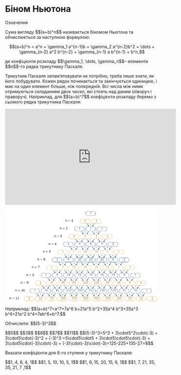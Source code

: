 # Біном Ньютона

<div class="space">
<div class="eoz-wrap">
<span class="eoz">Означення</span> 
<div class="eoz-text">
<p>Сума вигляду $$(a+b)^n$$ називається біномом Ньютона та обчислюється за наступною формулою:</p>
<p align="center">$$(a+b)^n = a^n + \gamma_1 a^{n-1}b + \gamma_2 a^{n-2}b^2 + \dots + \gamma_{n-2} a^2 b^{n-2} + \gamma_{n-1} a b^{n-1} + b^n,$$</p>
<p>де коефіцієнти розкладу $$\gamma_1, \dots, \gamma_n$$– елементи $$n$$-го рядка трикутнику Паскаля.</p>
</div>
</div>
</div>

<p>Трикутник Паскаля запам’ятовувати не потрібно, треба лише знати, як його побудувати. Кожен рядок починається та закінчується одиницею, і має на один елемент більше, ніж попередній. Всі числа між ними отримуються складанням двох чисел, які стоять над даним (ліворуч і праворуч). Наприклад, для  $$(a+b)^7$$ коефіцієнти розкладу беремо з сьомого рядка трикутника Паскаля:</p>

<div class="space">
</div>

<div class="fluidMedia">
<iframe align="center" width="560" height="315" src="https://www.youtube.com/embed/VgtTYaI_t28" frameborder="0" allowfullscreen></iframe>
</div>
<div class="popup">
</div>

<div class="space">
</div>

<div class="space"><p align="center"><img align="middle" class="image" src="../pics/m1_3_2.png"/></p></div>

<p><i>Наприклад:</i> $$(a+b)^7=a^7+7a^6 b+21a^5 b^2+35a^4 b^3+35a^3 b^4+21a^2 b^4+7ab^6+b^7.$$</p>

<div class="space"></div>

<quiz correctLabel="correct" incorrectLabel="incorrect" checkLabel="check">
    <question text="">
        <p>Обчислити: $$(5-3)^3$$</p>
        <answer>$$5$$</answer>
        <answer>$$3$$</answer>
        <answer correct>$$8$$</answer>
        <answer>$$7$$</answer>
        <answer>$$11$$</answer>
        <explanation>
        $$(5-3)^3=5^3 + 3\cdot5^2\cdot(-3) + 3\cdot5\cdot(-3)^2 + (-3)^3 =5\cdot5\cdot5 + 3\cdot5\cdot5\cdot(-3) + 3\cdot5\cdot(-3)\cdot(-3) + (-3)\cdot(-3)\cdot(-3)=125-225+135-27=8$$
        </explanation>
    </question>
    <question text="">
        <p>Вказати коефіцієнти для 6-го ступеня у трикутнику Паскаля:</p>
        <answer>$$1, 4, 6, 4, 1$$</answer>
        <answer>$$1, 5, 10, 10, 5, 1$$</answer>
        <answer correct>$$1, 6, 15, 20, 15, 6, 1$$</answer>
        <answer>$$1, 7, 21, 35, 35, 21, 7 ,1$$</answer>
    </question>
</quiz>